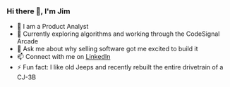 ### Hi there 👋, I'm Jim

- 🔭 I am a Product Analyst
- 🌱 Currently exploring algorithms and working through the CodeSignal Arcade
- 💬 Ask me about why selling software got me excited to build it
- 📫 Connect with me on <a href="https://www.linkedin.com/in/jimlemoine/">LinkedIn</a>
- ⚡ Fun fact: I like old Jeeps and recently rebuilt the entire drivetrain of a CJ-3B
